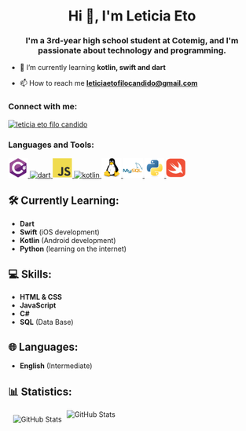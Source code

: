 <h1 align="center">Hi 👋, I'm Leticia Eto</h1>
<h3 align="center"> I'm a 3rd-year high school student at Cotemig, and I'm passionate about technology and programming.</h3>

- 🌱 I’m currently learning **kotlin, swift and dart**

- 📫 How to reach me **leticiaetofilocandido@gmail.com**

<h3 align="left">Connect with me:</h3>
<p align="left">
<a href="https://www.linkedin.com/in/leticia-eto-filo-candido-a05068304" target="blank"><img align="center" src="https://raw.githubusercontent.com/rahuldkjain/github-profile-readme-generator/master/src/images/icons/Social/linked-in-alt.svg" alt="leticia eto filo candido" height="30" width="40" /></a>
</p>

<h3 align="left">Languages and Tools:</h3>
<p align="left"> <a href="https://www.w3schools.com/cs/" target="_blank" rel="noreferrer"> <img src="https://raw.githubusercontent.com/devicons/devicon/master/icons/csharp/csharp-original.svg" alt="csharp" width="40" height="40"/> </a> <a href="https://dart.dev" target="_blank" rel="noreferrer"> <img src="https://www.vectorlogo.zone/logos/dartlang/dartlang-icon.svg" alt="dart" width="40" height="40"/> </a> <a href="https://developer.mozilla.org/en-US/docs/Web/JavaScript" target="_blank" rel="noreferrer"> <img src="https://raw.githubusercontent.com/devicons/devicon/master/icons/javascript/javascript-original.svg" alt="javascript" width="40" height="40"/> </a> <a href="https://kotlinlang.org" target="_blank" rel="noreferrer"> <img src="https://www.vectorlogo.zone/logos/kotlinlang/kotlinlang-icon.svg" alt="kotlin" width="40" height="40"/> </a> <a href="https://www.linux.org/" target="_blank" rel="noreferrer"> <img src="https://raw.githubusercontent.com/devicons/devicon/master/icons/linux/linux-original.svg" alt="linux" width="40" height="40"/> </a> <a href="https://www.mysql.com/" target="_blank" rel="noreferrer"> <img src="https://raw.githubusercontent.com/devicons/devicon/master/icons/mysql/mysql-original-wordmark.svg" alt="mysql" width="40" height="40"/> </a> <a href="https://www.python.org" target="_blank" rel="noreferrer"> <img src="https://raw.githubusercontent.com/devicons/devicon/master/icons/python/python-original.svg" alt="python" width="40" height="40"/> </a> <a href="https://developer.apple.com/swift/" target="_blank" rel="noreferrer"> <img src="https://raw.githubusercontent.com/devicons/devicon/master/icons/swift/swift-original.svg" alt="swift" width="40" height="40"/> </a> </p>

## 🛠️ Currently Learning:

- **Dart**
- **Swift** (iOS development)
- **Kotlin** (Android development)
- **Python** (learning on the internet)

## 💻 Skills:
- **HTML & CSS**
- **JavaScript** 
- **C#** 
- **SQL** (Data Base)

## 🌐 Languages:
- **English**  (Intermediate)
  
##  📊 Statistics:
<p>
  <img 
    align="left" 
    alt="GitHub Stats" 
    height="200"
    style="padding: 10px;" 
    src="https://github-readme-stats.vercel.app/api?username=Leticia-Eto&show_icons=true&theme=tokyonight&include_all_commits=true&locale=en" 
/>


<img 
      align="left" 
      alt="GitHub Stats" 
      height="200" 
      src="https://github-readme-stats.vercel.app/api/top-langs/?username=Leticia-Eto&theme=tokyonight&layout=compact&custom_title=Technologies&langs_count=9" 
  />

</p>


<!--
**Leticia-Eto/Leticia-Eto** is a ✨ _special_ ✨ repository because its `README.md` (this file) appears on your GitHub profile.

Here are some ideas to get you started:

- 🔭 I’m currently working on ...
- 🌱 I’m currently learning ...
- 👯 I’m looking to collaborate on ...
- 🤔 I’m looking for help with ...
- 💬 Ask me about ...
- 📫 How to reach me: ...
- 😄 Pronouns: ...
- ⚡ Fun fact: ...
-->
